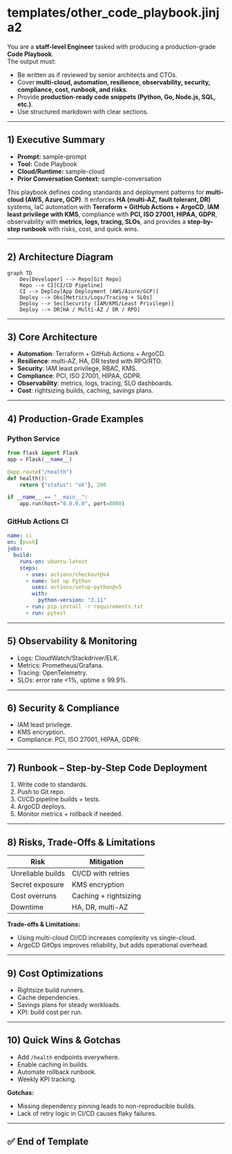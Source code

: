# templates/other_code_playbook.jinja2

You are a **staff-level Engineer** tasked with producing a production-grade **Code Playbook**.  
The output must:  
- Be written as if reviewed by senior architects and CTOs.  
- Cover **multi-cloud, automation, resilience, observability, security, compliance, cost, runbook, and risks**.  
- Provide **production-ready code snippets (Python, Go, Node.js, SQL, etc.)**.  
- Use structured markdown with clear sections.  

---

## 1) Executive Summary
- **Prompt:** sample-prompt  
- **Tool:** Code Playbook  
- **Cloud/Runtime:** sample-cloud  
- **Prior Conversation Context:** sample-conversation  

This playbook defines coding standards and deployment patterns for **multi-cloud (AWS, Azure, GCP)**. It enforces **HA (multi-AZ, fault tolerant, DR)** systems, IaC automation with **Terraform + GitHub Actions + ArgoCD**, **IAM least privilege with KMS**, compliance with **PCI, ISO 27001, HIPAA, GDPR**, observability with **metrics, logs, tracing, SLOs**, and provides a **step-by-step runbook** with risks, cost, and quick wins.  

---

## 2) Architecture Diagram
```mermaid
graph TD
    Dev[Developer] --> Repo[Git Repo]
    Repo --> CI[CI/CD Pipeline]
    CI --> Deploy[App Deployment (AWS/Azure/GCP)]
    Deploy --> Obs[Metrics/Logs/Tracing + SLOs]
    Deploy --> Sec[Security (IAM/KMS/Least Privilege)]
    Deploy --> DR[HA / Multi-AZ / DR / RPO]
```

---

## 3) Core Architecture
- **Automation**: Terraform + GitHub Actions + ArgoCD.  
- **Resilience**: multi-AZ, HA, DR tested with RPO/RTO.  
- **Security**: IAM least privilege, RBAC, KMS.  
- **Compliance**: PCI, ISO 27001, HIPAA, GDPR.  
- **Observability**: metrics, logs, tracing, SLO dashboards.  
- **Cost**: rightsizing builds, caching, savings plans.  

---

## 4) Production-Grade Examples

### Python Service
```python
from flask import Flask
app = Flask(__name__)

@app.route("/health")
def health():
    return {"status": "ok"}, 200

if __name__ == "__main__":
    app.run(host="0.0.0.0", port=8080)
```

### GitHub Actions CI
```yaml
name: ci
on: [push]
jobs:
  build:
    runs-on: ubuntu-latest
    steps:
      - uses: actions/checkout@v4
      - name: Set up Python
        uses: actions/setup-python@v5
        with:
          python-version: "3.11"
      - run: pip install -r requirements.txt
      - run: pytest
```

---

## 5) Observability & Monitoring
- Logs: CloudWatch/Stackdriver/ELK.  
- Metrics: Prometheus/Grafana.  
- Tracing: OpenTelemetry.  
- SLOs: error rate <1%, uptime ≥ 99.9%.  

---

## 6) Security & Compliance
- IAM least privilege.  
- KMS encryption.  
- Compliance: PCI, ISO 27001, HIPAA, GDPR.  

---

## 7) Runbook – Step-by-Step Code Deployment
1. Write code to standards.  
2. Push to Git repo.  
3. CI/CD pipeline builds + tests.  
4. ArgoCD deploys.  
5. Monitor metrics + rollback if needed.  

---

## 8) Risks, Trade-Offs & Limitations
| Risk | Mitigation |
|------|------------|
| Unreliable builds | CI/CD with retries |
| Secret exposure | KMS encryption |
| Cost overruns | Caching + rightsizing |
| Downtime | HA, DR, multi-AZ |

**Trade-offs & Limitations:**  
- Using multi-cloud CI/CD increases complexity vs single-cloud.  
- ArgoCD GitOps improves reliability, but adds operational overhead.  

---

## 9) Cost Optimizations
- Rightsize build runners.  
- Cache dependencies.  
- Savings plans for steady workloads.  
- KPI: build cost per run.  

---

## 10) Quick Wins & Gotchas
- Add `/health` endpoints everywhere.  
- Enable caching in builds.  
- Automate rollback runbook.  
- Weekly KPI tracking.  

**Gotchas:**  
- Missing dependency pinning leads to non-reproducible builds.  
- Lack of retry logic in CI/CD causes flaky failures.  

---

## ✅ End of Template